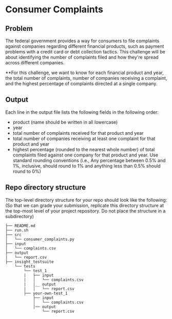 # Consumer Complaints

## Problem
The federal government provides a way for consumers to file complaints against companies regarding different financial products, such as payment problems with a credit card or debt collection tactics. This challenge will be about identifying the number of complaints filed and how they're spread across different companies. 

**For this challenge, we want to know for each financial product and year, the total number of complaints, number of companies receiving a complaint, and the highest percentage of complaints directed at a single company.


## Output

Each line in the output file lists the following fields in the following order:
* product (name should be written in all lowercase)
* year
* total number of complaints received for that product and year
* total number of companies receiving at least one complaint for that product and year
* highest percentage (rounded to the nearest whole number) of total complaints filed against one company for that product and year. Use standard rounding conventions (i.e., Any percentage between 0.5% and 1%, inclusive, should round to 1% and anything less than 0.5% should round to 0%)

## Repo directory structure
The top-level directory structure for your repo should look like the following: (So that we can grade your submission, replicate this directory structure at the top-most level of your project repository. Do not place the structure in a subdirectory)

    ├── README.md
    ├── run.sh
    ├── src
    │   └── consumer_complaints.py
    ├── input
    │   └── complaints.csv
    ├── output
    |   └── report.csv
    ├── insight_testsuite
        └── tests
            └── test_1
            |   ├── input
            |   │   └── complaints.csv
            |   |__ output
            |   │   └── report.csv
            ├── your-own-test_1
                ├── input
                │   └── complaints.csv
                |── output
                    └── report.csv
